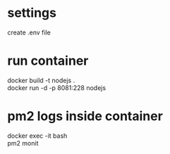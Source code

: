 # settings
create .env file <br/>

# run container
docker build -t nodejs . <br/>
docker run -d -p 8081:228 nodejs <br/>

# pm2 logs inside container
docker exec -it <container-id> bash <br/>
pm2 monit <br/>
